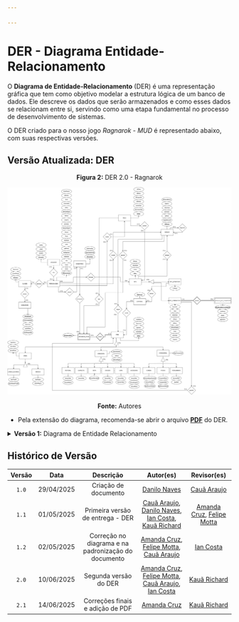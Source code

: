 ```yaml
---

---
```



# DER - Diagrama Entidade-Relacionamento

O **Diagrama de Entidade-Relacionamento** (DER) é uma representação gráfica que tem como objetivo modelar a estrutura lógica de um banco de dados. Ele descreve os dados que serão armazenados e como esses dados se relacionam entre si, servindo como uma etapa fundamental no processo de desenvolvimento de sistemas. 

O DER criado para o nosso jogo *Ragnarok - MUD* é representado abaixo, com suas respectivas versões.

## Versão Atualizada: DER

<p align="center" font-size="14">
    <strong>Figura 2:</strong> DER 2.0 - Ragnarok
</p>

![Versão Final do DER](../../static/img/DERv2.0-Ragnarok.png)

<p align="center" font-size="14">
    <strong>Fonte:</strong> Autores
</p>

- Pela extensão do diagrama, recomenda-se abrir o arquivo **[PDF](../../static/img/DERv2.0-Ragnarok.pdf)** do DER.

<details>

<summary> 
    <b>Versão 1:</b>
    Diagrama de Entidade Relacionamento
</summary>

<p align="center" font-size="14">
    <strong>Figura 1:</strong> DER 1.0 - Ragnarok
</p>


<center>

![Diagrama de Entidade Relacionamento](../../static/img/ragnarok.drawio.png)

</center>

<p align="center" font-size="14">
    <strong>Fonte:</strong> Autores
</p>

</details>

## Histórico de Versão

|  Versão  |     Data     | Descrição | Autor(es) | Revisor(es) |
| :------: | :----------: | :-----------: | :---------: | :---------: |
| `1.0` | 29/04/2025 | Criação de documento | [Danilo Naves](https://github.com/DaniloNavesS) | [Cauã Araujo](https://github.com/caua08) |
| `1.1` | 01/05/2025 | Primeira versão de entrega - DER | [Cauã Araujo](https://github.com/caua08), [Danilo Naves](https://github.com/DaniloNavesS), [Ian Costa](https://github.com/iancostag),  [Kauã Richard](https://github.com/rich4rd1)| [Amanda Cruz](https://github.com/mandicrz), [Felipe Motta](https://github.com/M0tt1nh4) |
| `1.2` | 02/05/2025 | Correção no diagrama e na padronização do documento | [Amanda Cruz](https://github.com/mandicrz), [Felipe Motta](https://github.com/M0tt1nh4), [Cauã Araujo](https://github.com/caua08) | [Ian Costa](https://github.com/iancostag) |
| `2.0` | 10/06/2025 | Segunda versão do DER | [Amanda Cruz](https://github.com/mandicrz), [Felipe Motta](https://github.com/M0tt1nh4), [Cauã Araujo](https://github.com/caua08), [Ian Costa](https://github.com/iancostag) | [Kauã Richard](https://github.com/rich4rd1) |
| `2.1` | 14/06/2025 | Correções finais e adição de PDF | [Amanda Cruz](https://github.com/mandicrz) | [Kauã Richard](https://github.com/rich4rd1) |

